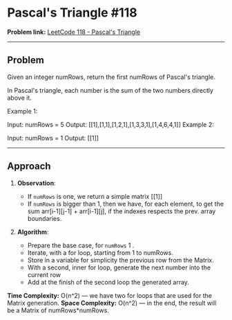 # Pascal's Triangle #118

**Problem link:** [LeetCode 118 - Pascal's Triangle](https://leetcode.com/problems/pascals-triangle/)

---

## Problem
Given an integer numRows, return the first numRows of Pascal's triangle.

In Pascal's triangle, each number is the sum of the two numbers directly above it.

Example 1:

Input: numRows = 5
Output: [[1],[1,1],[1,2,1],[1,3,3,1],[1,4,6,4,1]]
Example 2:

Input: numRows = 1
Output: [[1]]

---

## Approach

1. **Observation**:
   - If `numRows` is one, we return a simple matrix [[1]]
   - If `numRows` is bigger than 1, then we have, for each element, to get the sum arr[i-1][j-1] + arr[i-1][j], if the indexes respects the prev. array boundaries. 


2. **Algorithm**:
   - Prepare the base case, for `numRows` 1 .
   - Iterate, with a for loop, starting from 1 to numRows.
   - Store in a variable for simplicity the previous row from the Matrix.
   - With a second, inner for loop, generate the next number into the current row
   - Add at the finish of the second loop the generated array.

**Time Complexity:** O(n^2) — we have two for loops that are used for the Matrix generation. 
**Space Complexity:** O(n^2) — in the end, the result will be a Matrix of numRows*numRows.